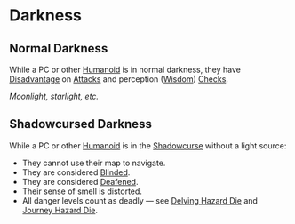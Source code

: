 # Darkness

## Normal Darkness

While a PC or other [Humanoid](../../Resources%20for%20GMs/Creature%20Types/Humanoid.md) is in normal darkness, they have [Disadvantage](../Die%20Rolling%20Mechanics/Disadvantage.md) on [Attacks](../Combat/Attack.md) and perception ([Wisdom](../../Player%20Characters/The%20Ability%20Scores/Wisdom.md)) [Checks](../Core%20Procedures/Check.md).

*Moonlight, starlight, etc.*

## Shadowcursed Darkness

While a PC or other [Humanoid](../../Resources%20for%20GMs/Creature%20Types/Humanoid.md) is in the [Shadowcurse](Shadowcurse.md) without a light source:

- They cannot use their map to navigate.
- They are considered [Blinded](../Conditions/Blinded.md).
- They are considered [Deafened](../Conditions/Deafened.md).
- Their sense of smell is distorted.
- All danger levels count as deadly — see [Delving Hazard Die](../Exploration/Delving.md#Delving%20Hazard%20Die) and [Journey Hazard Die](../Exploration/Overland%20Journeys.md#Journey%20Hazard%20Die).
